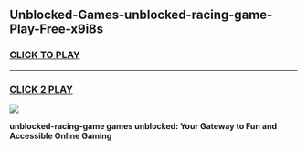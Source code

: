 
## Unblocked-Games-unblocked-racing-game-Play-Free-x9i8s
<h3>
<a href="https://premium76.site?title=unblocked-racing-game&ref=17A">CLICK TO PLAY</a></h3>
<hr>

<h3>
<a href="https://premium76.site?title=unblocked-racing-game&ref=17A">CLICK 2 PLAY</a>
  
</h3>

<a href="https://premium76.site?title=unblocked-racing-game&ref=17A"><img src="https://clearcache.store/games.png"></a>


**unblocked-racing-game games unblocked: Your Gateway to Fun and Accessible Online Gaming**
